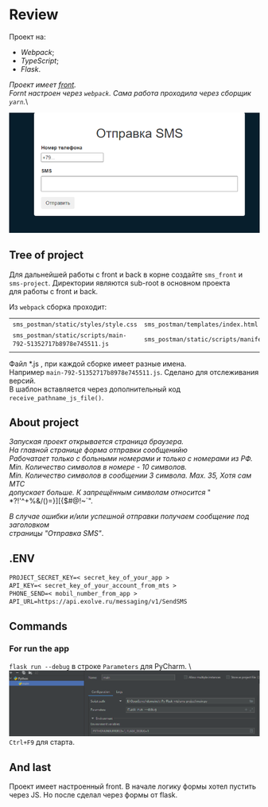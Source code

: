 # Review
Проект на:
- *Webpack*;
- *TypeScript*;
- *Flask*.

*Проект имеет [front](https://github.com/Tryd0g0lik/mts_sms_front.git).*\
*Fornt настроен через `webpack`. Сама работа проходила через сборщик `yarn`.*\

![app-web](./img/app.png)

## Tree of project
Для дальнейшей работы с front и back в корне создайте `sms_front` и \
`sms-project`. Директории являются sub-root в основном проекта \
для работы с front и back.    

Из `webpack` сборка проходит:

|||
|:---|:---|
|`sms_postman/static/styles/style.css`|`sms_postman/templates/index.html`|
|`sms_postman/static/scripts/main-792-51352717b8978e745511.js`|`sms_postman/static/scripts/manifest.json`|
|||

Файл *.js , при каждой сборке имеет разные имена. \
Например `main-792-51352717b8978e745511.js`. Сделано для отслеживания версий. \
В шаблон вставляется через дополнительный код `receive_pathname_js_file()`.

## About project
*Запуская проект открывается страница браузера.* \
*На главной странице форма отправки сообщенийю*\
*Рабочатает только с больными номерами и только с номерами из РФ.*\
*Min. Количество символов в номере - 10 символов.* \
*Min. Количество символов в сообщении 3 символа. Max. 35, Хотя сам МТС \
допускает больше. К запрещённым символам относится* " *?!'^+%&/()=}][{$#@!~`".

*В случае ошибки и/или успешной отправки получаем сообщение под заголовком\
страницы "Отправка SMS"*.

## .ENV
```text
PROJECT_SECRET_KEY=< secret_key_of_your_app >
API_KEY=< secret_key_of_your_account_from_mts >
PHONE_SEND=< mobil_number_from_app >
API_URL=https://api.exolve.ru/messaging/v1/SendSMS
```

## Commands
### For run the app
`flask run --debug` в строке `Parameters` для PyCharm. \ 
![PyCharm](./img/commands.png) \
`Ctrl+F9` для старта.

## And last
Проект имеет настроенный front. В начале логику формы хотел пустить через JS. 
Но после сделал через формы от flask.


